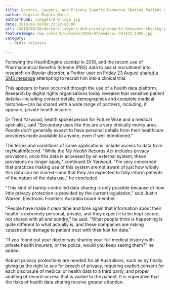 ```yaml
---
title: Doctors, Lawyers, and Privacy Experts Denounce Sharing Patient Health Data for Secondary Use
author: Digital Rights Watch
authorThumb: /images/drw-logo.jpg
date: 2019-08-26T00:23:22+00:00
url: /2019/08/26/doctors-lawyers-and-privacy-experts-denounce-sharing-patient-health-data-for-secondary-use/
featureImage: /wp-content/uploads/2018/07/medical-781422_1280.jpg
category:
  - Media releases

---
```

Following the HealthEngine scandal in 2018, and the recent use of Pharmaceutical Benefits Scheme (PBS) data to assist recruitment into research on Bipolar disorder, a Twitter user on Friday 23 August [shared a SMS message][1] attempting to recruit him into a clinical trial.

This appears to have occurred through the use of a health data platform. Research by digital rights organisations today revealed that sensitive patient details—including contact details, demographics and complete medical histories—can be shared with a wide range of partners, including, it appears, private health insurers.

Dr Trent Yarwood, health spokesperson for Future Wise and a medical specialist, said "Secondary uses like this are a very ethically murky area. People don't generally expect to have personal details from their healthcare providers made available to anyone, even if well intentioned."

The terms and conditions of some applications include access to data from myHealthRecord. "While the _My Health Records Act_ includes privacy provisions, once this data is accessed by an external system, these provisions no longer apply," continued Dr Yarwood. "I'm very concerned that practices making use of this system are not aware of just how widely this data can be shared—and that they are expected to fully inform patients of the nature of the data use," he concluded.

"This kind of barely-controlled data sharing is only possible because of how little privacy protection is provided by the current legislation," said Justin Warren, Electronic Frontiers Australia board member.

"People have made it clear time and time again that information about their health is extremely personal, private, and they expect it to be kept secure, not shared with all and sundry," he said. "What people think is happening is quite different to what actually is, and these companies are risking catastrophic damage to patient trust with their lust for data."

"If you found out your doctor was sharing your full medical history with private health insurers, or the police, would you keep seeing them?" he added.

Robust privacy protections are needed for all Australians, such as by finally giving us the right to sue for breach of privacy, requiring explicit consent for each disclosure of medical or health data to a third party, and proper auditing of record-access that is visible to the patient. It is imperative that the risks of health data sharing receive greater attention.

 [1]: https://twitter.com/iPilko/status/1164733620281434112
